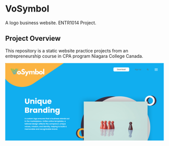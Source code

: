 # VoSymbol
 A logo business website. ENTR1014 Project.
## Project Overview
 This repository is a static website practice projects from an entrepreneurship course in CPA program Niagara College Canada.

<img src="images/Screenshot 2024-11-23 134816.png">